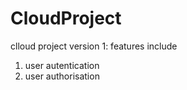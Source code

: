 # CloudProject
clloud project
version 1:
features include
1. user autentication
2. user authorisation
